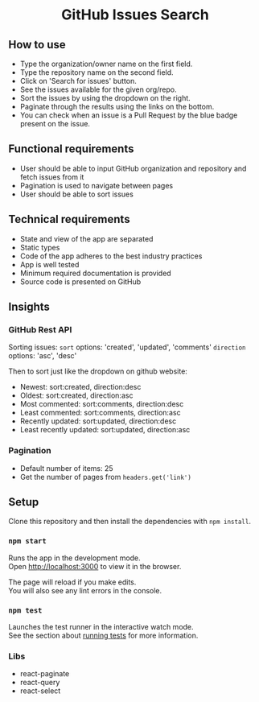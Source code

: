 <div align="center">
  <h1>GitHub Issues Search</h1>
</div>

## How to use

- Type the organization/owner name on the first field.
- Type the repository name on the second field.
- Click on 'Search for issues' button.
- See the issues available for the given org/repo.
- Sort the issues by using the dropdown on the right.
- Paginate through the results using the links on the bottom.
- You can check when an issue is a Pull Request by the blue badge present on the issue.


## Functional requirements

- User should be able to input GitHub organization and repository and fetch issues from it
- Pagination is used to navigate between pages
- User should be able to sort issues


## Technical requirements

- State and view of the app are separated
- Static types
- Code of the app adheres to the best industry practices
- App is well tested
- Minimum required documentation is provided
- Source code is presented on GitHub


## Insights

### GitHub Rest API

Sorting issues:
`sort` options: 'created', 'updated', 'comments'
`direction` options: 'asc', 'desc'

Then to sort just like the dropdown on github website:
- Newest: sort:created, direction:desc
- Oldest: sort:created, direction:asc
- Most commented: sort:comments, direction:desc
- Least commented: sort:comments, direction:asc
- Recently updated: sort:updated, direction:desc
- Least recently updated: sort:updated, direction:asc

### Pagination

- Default number of items: 25
- Get the number of pages from `headers.get('link')`


## Setup

Clone this repository and then install the dependencies with `npm install`.

### `npm start`

Runs the app in the development mode.\
Open [http://localhost:3000](http://localhost:3000) to view it in the browser.

The page will reload if you make edits.\
You will also see any lint errors in the console.

### `npm test`

Launches the test runner in the interactive watch mode.\
See the section about [running tests](https://facebook.github.io/create-react-app/docs/running-tests) for more information.

### Libs
- react-paginate
- react-query
- react-select
